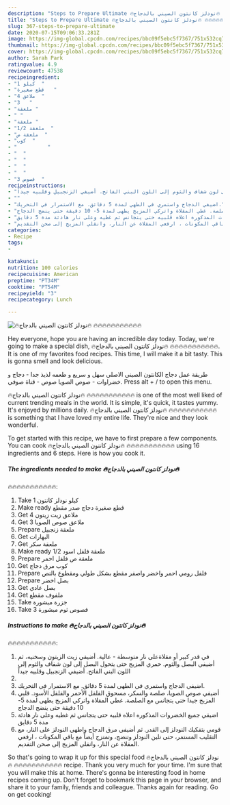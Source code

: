 ```yaml
---
description: "Steps to Prepare Ultimate 🔥نودلز كانتون الصيني بالدجاج🔥 🔥🔥🔥🔥🔥🔥🔥🔥🔥🔥🔥"
title: "Steps to Prepare Ultimate 🔥نودلز كانتون الصيني بالدجاج🔥 🔥🔥🔥🔥🔥🔥🔥🔥🔥🔥🔥"
slug: 367-steps-to-prepare-ultimate
date: 2020-07-15T09:06:33.281Z
image: https://img-global.cpcdn.com/recipes/bbc09f5ebc5f7367/751x532cq70/الصورة-الرئيسية-لوصفة🔥نودلز-كانتون-الصيني-بالدجاج🔥-🔥🔥🔥🔥🔥🔥🔥🔥🔥🔥🔥.jpg
thumbnail: https://img-global.cpcdn.com/recipes/bbc09f5ebc5f7367/751x532cq70/الصورة-الرئيسية-لوصفة🔥نودلز-كانتون-الصيني-بالدجاج🔥-🔥🔥🔥🔥🔥🔥🔥🔥🔥🔥🔥.jpg
cover: https://img-global.cpcdn.com/recipes/bbc09f5ebc5f7367/751x532cq70/الصورة-الرئيسية-لوصفة🔥نودلز-كانتون-الصيني-بالدجاج🔥-🔥🔥🔥🔥🔥🔥🔥🔥🔥🔥🔥.jpg
author: Sarah Park
ratingvalue: 4.9
reviewcount: 47538
recipeingredient:
- "1 كيلو  "
- "قطع صغيرة   "
- "4 ملاعق  "
- "3   "
- "ملعقة "
- " "
- "ملعقة "
- "1/2 ملعقة  "
- "ملعقة ص  "
- "كوب  "
- "          "
- "  "
- "  "
- "  "
- "  "
- "3 فصوص  "
recipeinstructions:
- "في قدر كبير أو مقلاةعلى نار متوسطة - عالية. أضيفي زيت الزيتون وسخنيه، ثم أضيفي البصل والثوم. حمري المزيج حتى يتحول البصل إلى لون شفاف والثوم إلى اللون البني الفاتح. أضيفي الزنجبيل وقلبيه جيداً"
- ""
- "اضيفي الدجاج واستمري في الطهي لمدة 5 دقائق. مع الاستمرار في التحريك."
- "أضيفي صوص الصويا، صلصة والسكر، مسحوق الفلفل الأحمر والفلفل الأسود. قلبي المزيج جيدا حتى يتجانس مع الصلصة. غطي المقلاة واتركي المزيج يطهى لمدة 5- 10 دقيقة حتى ينضج الدجاج"
- "اضيفي جميع الخضروات المذكوره اعلاه قلبيه حتى يتجانس ثم غطيه وعلى نار هادئة مدة 5 دقايق"
- "قومي بتفكيك النودلز إلى القدر. ثم أضيفي مرق الدجاج واطهي النودلز على النار، مع التقليب المستمر، حتى تلين النودلز وتنضج، وتمتزج أيضاً مع باقي المكونات ، ارفعي المقلاة عن النار، وانقلي المزيج إلى صحن التقديم."
categories:
- Recipe
tags:
- 

katakunci:  
nutrition: 100 calories
recipecuisine: American
preptime: "PT34M"
cooktime: "PT54M"
recipeyield: "3"
recipecategory: Lunch

---
```



![🔥نودلز كانتون الصيني بالدجاج🔥
🔥🔥🔥🔥🔥🔥🔥🔥🔥🔥🔥](https://img-global.cpcdn.com/recipes/bbc09f5ebc5f7367/751x532cq70/الصورة-الرئيسية-لوصفة🔥نودلز-كانتون-الصيني-بالدجاج🔥-🔥🔥🔥🔥🔥🔥🔥🔥🔥🔥🔥.jpg)

Hey everyone, hope you are having an incredible day today. Today, we're going to make a special dish, 🔥نودلز كانتون الصيني بالدجاج🔥
🔥🔥🔥🔥🔥🔥🔥🔥🔥🔥🔥. It is one of my favorites food recipes. This time, I will make it a bit tasty. This is gonna smell and look delicious.

طريقة عمل دجاج الكانتون الصيني الاصلي سهل و سريع و طعمه لذيذ جدا - دجاج و خضراوات - صوص الصويا صوص - قناة صوفي. Press alt + / to open this menu.

🔥نودلز كانتون الصيني بالدجاج🔥
🔥🔥🔥🔥🔥🔥🔥🔥🔥🔥🔥 is one of the most well liked of current trending meals in the world. It is simple, it's quick, it tastes yummy. It's enjoyed by millions daily. 🔥نودلز كانتون الصيني بالدجاج🔥
🔥🔥🔥🔥🔥🔥🔥🔥🔥🔥🔥 is something that I have loved my entire life. They're nice and they look wonderful.


To get started with this recipe, we have to first prepare a few components. You can cook 🔥نودلز كانتون الصيني بالدجاج🔥
🔥🔥🔥🔥🔥🔥🔥🔥🔥🔥🔥 using 16 ingredients and 6 steps. Here is how you cook it.

<!--inarticleads1-->

##### The ingredients needed to make 🔥نودلز كانتون الصيني بالدجاج🔥
🔥🔥🔥🔥🔥🔥🔥🔥🔥🔥🔥:

1. Take 1 كيلو نودلز كانتون
1. Make ready قطع صغيرة دجاج صدر مقطع
1. Get 4 ملاعق زيت زيتون
1. Get 3 ملاعق صوص الصويا
1. Prepare ملعقة زنجبيل
1. Get  البهارات
1. Get ملعقة سكر
1. Make ready 1/2 ملعقة فلفل اسود
1. Prepare ملعقة ص فلفل احمر
1. Get كوب مرق دجاج
1. Prepare  فلفل رومي احمر واخضر واصفر مقطع بشكل طولي ومقطوع بالنص
1. Prepare  بصل اخضر
1. Get  بصل عادي
1. Get  ملفوف مقطع
1. Take  جزرة مبشورة
1. Take 3 فصوص ثوم مبشورة




<!--inarticleads2-->

##### Instructions to make 🔥نودلز كانتون الصيني بالدجاج🔥
🔥🔥🔥🔥🔥🔥🔥🔥🔥🔥🔥:

1. في قدر كبير أو مقلاةعلى نار متوسطة - عالية. أضيفي زيت الزيتون وسخنيه، ثم أضيفي البصل والثوم. حمري المزيج حتى يتحول البصل إلى لون شفاف والثوم إلى اللون البني الفاتح. أضيفي الزنجبيل وقلبيه جيداً
1. 
1. اضيفي الدجاج واستمري في الطهي لمدة 5 دقائق. مع الاستمرار في التحريك.
1. أضيفي صوص الصويا، صلصة والسكر، مسحوق الفلفل الأحمر والفلفل الأسود. قلبي المزيج جيدا حتى يتجانس مع الصلصة. غطي المقلاة واتركي المزيج يطهى لمدة 5- 10 دقيقة حتى ينضج الدجاج
1. اضيفي جميع الخضروات المذكوره اعلاه قلبيه حتى يتجانس ثم غطيه وعلى نار هادئة مدة 5 دقايق
1. قومي بتفكيك النودلز إلى القدر. ثم أضيفي مرق الدجاج واطهي النودلز على النار، مع التقليب المستمر، حتى تلين النودلز وتنضج، وتمتزج أيضاً مع باقي المكونات ، ارفعي المقلاة عن النار، وانقلي المزيج إلى صحن التقديم.




So that's going to wrap it up for this special food 🔥نودلز كانتون الصيني بالدجاج🔥
🔥🔥🔥🔥🔥🔥🔥🔥🔥🔥🔥 recipe. Thank you very much for your time. I'm sure that you will make this at home. There's gonna be interesting food in home recipes coming up. Don't forget to bookmark this page in your browser, and share it to your family, friends and colleague. Thanks again for reading. Go on get cooking!
